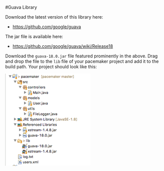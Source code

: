 #Guava Library

Download the latest version of this library here:

- <https://github.com/google/guava>

The jar file is available here:

- <https://github.com/google/guava/wiki/Release18>

Download the `guava-18.0.jar` file featured prominently in the above. Drag and drop the file to the `lib` file of your pacemaker project and add it to the build path. Your project should look like this:

![](img/04.png)